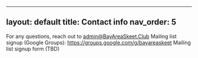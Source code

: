 
---
layout: default
title: Contact info
nav_order: 5
---

For any questions, reach out to <a href="mailto:admin@BayAreaSkeet.Club">admin@BayAreaSkeet.Club</a>
Mailing list signup (Google Groups): <a href="https://groups.google.com/g/bayareaskeet">https://groups.google.com/g/bayareaskeet</a>
Mailing list signup form (TBD)

